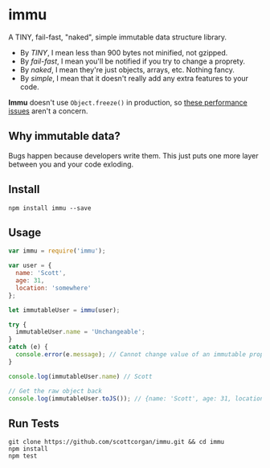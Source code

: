# immu

A TINY, fail-fast, "naked", simple immutable data structure library.

* By *TINY*, I mean less than 900 bytes not minified, not gzipped.
* By *fail-fast*, I mean you'll be notified if you try to change a proprety.
* By *naked*, I mean they're just objects, arrays, etc. Nothing fancy.
* By *simple*, I mean that it doesn't really add any extra features to your code.

**Immu** doesn't use `Object.freeze()` in production, so [these performance issues](http://jsperf.com/freeze-vs-seal-vs-normal/3) aren't a concern.

## Why immutable data?

Bugs happen because developers write them. This just puts one more layer between you and your code exloding.

## Install

```
npm install immu --save
```

## Usage

```js
var immu = require('immu');

var user = {
  name: 'Scott',
  age: 31,
  location: 'somewhere'
};

let immutableUser = immu(user);

try {
  immutableUser.name = 'Unchangeable';
}
catch (e) {
  console.error(e.message); // Cannot change value of an immutable property
}

console.log(immutableUser.name) // Scott

// Get the raw object back
console.log(immutableUser.toJS()); // {name: 'Scott', age: 31, location: 'somewhere'}
```

## Run Tests

```
git clone https://github.com/scottcorgan/immu.git && cd immu
npm install
npm test
```
